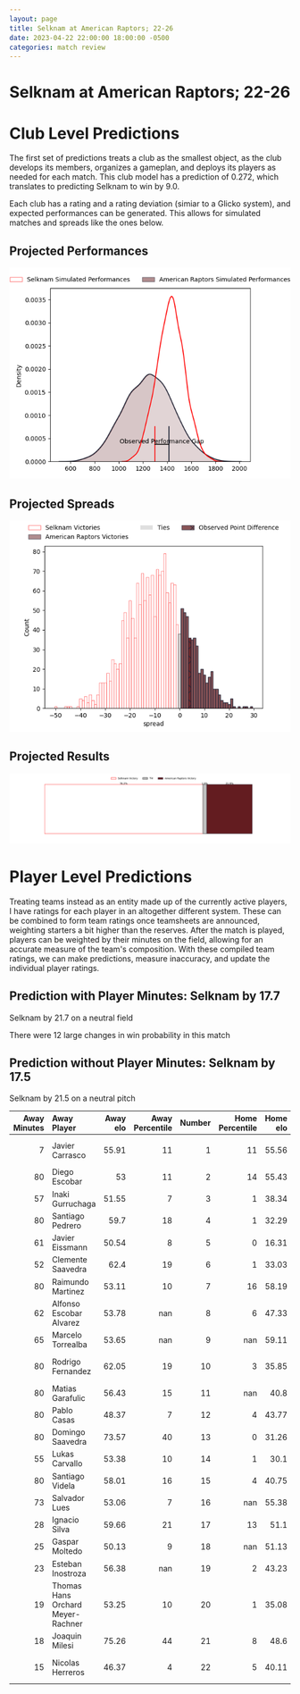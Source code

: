 ```yaml
---  
layout: page  
title: Selknam at American Raptors; 22-26  
date: 2023-04-22 22:00:00 18:00:00 -0500  
categories: match review  
---
```

# Selknam at American Raptors; 22-26

# Club Level Predictions


The first set of predictions treats a club as the smallest object, as the club develops its members, organizes a gameplan, and deploys its players as needed for each match. This club model has a prediction of 0.272, which translates to predicting Selknam to win by 9.0.

Each club has a rating and a rating deviation (simiar to a Glicko system), and expected performances can be generated. This allows for simulated matches and spreads like the ones below.
## Projected Performances


![Projected Performances](plots/performances_2023-04-22-AmericanRaptors-Selknam.png)
## Projected Spreads


![Projected Spreads](plots/spreads_2023-04-22-AmericanRaptors-Selknam.png)
## Projected Results


![Projected Results](plots/resultbar_2023-04-22-AmericanRaptors-Selknam.png)
# Player Level Predictions


Treating teams instead as an entity made up of the currently active players, I have ratings for each player in an altogether different system. These can be combined to form team ratings once teamsheets are announced, weighting starters a bit higher than the reserves. After the match is played, players can be weighted by their minutes on the field, allowing for an accurate measure of the team's composition. With these compiled team ratings, we can make predictions, measure inaccuracy, and update the individual player ratings.
## Prediction with Player Minutes: Selknam by 17.7


Selknam by 21.7 on a neutral field

There were 12 large changes in win probability in this match
## Prediction without Player Minutes: Selknam by 17.5


Selknam by 21.5 on a neutral pitch



|   Away Minutes | Away Player                       |   Away elo |   Away Percentile |   Number |   Home Percentile |   Home elo | Home Player              |   Home Minutes |
|---------------:|:----------------------------------|-----------:|------------------:|---------:|------------------:|-----------:|:-------------------------|---------------:|
|              7 | Javier Carrasco                   |      55.91 |                11 |        1 |                11 |      55.56 | Payton Telea-Ilalio      |             66 |
|             80 | Diego Escobar                     |      53    |                11 |        2 |                14 |      55.43 | Diego Fortuny            |             80 |
|             57 | Inaki Gurruchaga                  |      51.55 |                 7 |        3 |                 1 |      38.34 | Ma'ake Muti              |             66 |
|             80 | Santiago Pedrero                  |      59.7  |                18 |        4 |                 1 |      32.29 | Diego Magno              |             78 |
|             61 | Javier Eissmann                   |      50.54 |                 8 |        5 |                 0 |      16.31 | Will Crawford            |             56 |
|             52 | Clemente Saavedra                 |      62.4  |                19 |        6 |                 1 |      33.03 | Shawn Clark              |             80 |
|             80 | Raimundo Martinez                 |      53.11 |                10 |        7 |                16 |      58.19 | Tommy Clark              |             80 |
|             62 | Alfonso Escobar Alvarez           |      53.78 |               nan |        8 |                 6 |      47.33 | Ronan Murphy             |             80 |
|             65 | Marcelo Torrealba                 |      53.65 |               nan |        9 |               nan |      59.11 | Ethan McVeigh            |             69 |
|             80 | Rodrigo Fernandez                 |      62.05 |                19 |       10 |                 3 |      35.85 | Lucas Gonzalez Amorosino |             74 |
|             80 | Matias Garafulic                  |      56.43 |                15 |       11 |               nan |      40.8  | Daytwon Sheridan         |             80 |
|             80 | Pablo Casas                       |      48.37 |                 7 |       12 |                 4 |      43.77 | Aki Pulu                 |             62 |
|             80 | Domingo Saavedra                  |      73.57 |                40 |       13 |                 0 |      31.26 | Watson Filikitonga       |             80 |
|             55 | Lukas Carvallo                    |      53.38 |                10 |       14 |                 1 |      30.1  | Ryan James               |             80 |
|             80 | Santiago Videla                   |      58.01 |                16 |       15 |                 4 |      40.75 | Line Latu                |             80 |
|             73 | Salvador Lues                     |      53.06 |                 7 |       16 |               nan |      55.38 | Max Dacey                |             24 |
|             28 | Ignacio Silva                     |      59.66 |                21 |       17 |                13 |      51.1  | Cash Maluia              |             18 |
|             25 | Gaspar Moltedo                    |      50.13 |                 9 |       18 |               nan |      51.13 | Sebastian Otero          |             14 |
|             23 | Esteban Inostroza                 |      56.38 |               nan |       19 |                 2 |      43.23 | Juan Echeverria          |             14 |
|             19 | Thomas Hans Orchard Meyer-Rachner |      53.25 |                10 |       20 |                 1 |      35.08 | Martin Landajo           |             11 |
|             18 | Joaquin Milesi                    |      75.26 |                44 |       21 |                 8 |      48.6  | Patrick Madden           |              6 |
|             15 | Nicolas Herreros                  |      46.37 |                 4 |       22 |                 5 |      40.11 | Siaki Lolohea Vikilani   |              2 |

